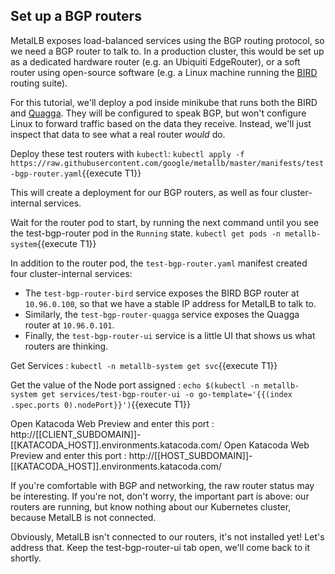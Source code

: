 ## Set up a BGP routers

MetalLB exposes load-balanced services using the BGP routing protocol,
so we need a BGP router to talk to. In a production cluster, this
would be set up as a dedicated hardware router (e.g. an Ubiquiti
EdgeRouter), or a soft router using open-source software (e.g. a Linux
machine running the [BIRD](http://bird.network.cz) routing suite).

For this tutorial, we'll deploy a pod inside minikube that runs both
the BIRD and [Quagga](http://www.nongnu.org/quagga/). They will be
configured to speak BGP, but won't configure Linux to forward traffic
based on the data they receive. Instead, we'll just inspect that data
to see what a real router _would_ do.

Deploy these test routers with `kubectl`:
```kubectl apply -f https://raw.githubusercontent.com/google/metallb/master/manifests/test-bgp-router.yaml```{{execute T1}}

This will create a deployment for our BGP routers, as well as four
cluster-internal services. 

Wait for the router pod to start, by running the next command until you see the test-bgp-router pod in the `Running` state.
```kubectl get pods -n metallb-system```{{execute T1}}

In addition to the router pod, the `test-bgp-router.yaml` manifest
created four cluster-internal services:

- The `test-bgp-router-bird` service exposes the BIRD BGP router at
`10.96.0.100`, so that we have a stable IP address for MetalLB to talk
to.
- Similarly, the `test-bgp-router-quagga` service exposes the Quagga
router at `10.96.0.101`.
- Finally, the `test-bgp-router-ui` service is a little UI that shows
us what routers are thinking.

Get Services :
```kubectl -n metallb-system get svc```{{execute T1}}

Get the value of the Node port assigned :
```echo $(kubectl -n metallb-system get services/test-bgp-router-ui -o go-template='{{(index .spec.ports 0).nodePort}}')```{{execute T1}}

Open Katacoda Web Preview and enter this port : http://[[CLIENT_SUBDOMAIN]]-[[KATACODA_HOST]].environments.katacoda.com/
Open Katacoda Web Preview and enter this port : http://[[HOST_SUBDOMAIN]]-[[KATACODA_HOST]].environments.katacoda.com/

If you're comfortable with BGP and networking, the raw router status
may be interesting. If you're not, don't worry, the important part is
above: our routers are running, but know nothing about our Kubernetes
cluster, because MetalLB is not connected.

Obviously, MetalLB isn't connected to our routers, it's not installed
yet! Let's address that. Keep the test-bgp-router-ui tab open, we'll
come back to it shortly.
